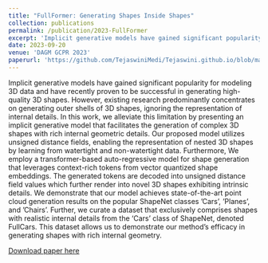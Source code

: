 ```yaml
---
title: "FullFormer: Generating Shapes Inside Shapes"
collection: publications
permalink: /publication/2023-FullFormer
excerpt: 'Implicit generative models have gained significant popularity for modeling 3D data and have recently proven to be successful in generating high-quality 3D shapes. However, existing research predominantly concentrates on generating outer shells of 3D shapes, ignoring the representation of internal details. In this work, we alleviate this limitation by presenting an implicit generative model that facilitates the generation of complex 3D shapes with rich internal geometric details. Our proposed model utilizes unsigned distance fields, enabling the representation of nested 3D shapes by learning from watertight and non-watertight data. Furthermore, We employ a transformer-based auto-regressive model for shape generation that leverages context-rich tokens from vector quantized shape embeddings. The generated tokens are decoded into unsigned distance field values which further render into novel 3D shapes exhibiting intrinsic details. We demonstrate that our model achieves state-of-the-art point cloud generation results on the popular ShapeNet classes ’Cars’, ’Planes’, and ’Chairs’. Further, we curate a dataset that exclusively comprises shapes with realistic internal details from the ‘Cars’ class of ShapeNet, denoted FullCars. This dataset allows us to demonstrate our method’s efficacy in generating shapes with rich internal geometry.'
date: 2023-09-20
venue: 'DAGM GCPR 2023'
paperurl: 'https://github.com/TejaswiniMedi/Tejaswini.github.io/blob/master/files/GCPR_FASTTRACK_111.pdf'
---
```

Implicit generative models have gained significant popularity for modeling 3D data and have recently proven to be successful in generating high-quality 3D shapes. However, existing research predominantly concentrates on generating outer shells of 3D shapes, ignoring the representation of internal details. In this work, we alleviate this limitation by presenting an implicit generative model that facilitates the generation of complex 3D shapes with rich internal geometric details. Our proposed model utilizes unsigned distance fields, enabling the representation of nested 3D shapes by learning from watertight and non-watertight data. Furthermore, We employ a transformer-based auto-regressive model for shape generation that leverages context-rich tokens from vector quantized shape embeddings. The generated tokens are decoded into unsigned distance field values which further render into novel 3D shapes exhibiting intrinsic details. We demonstrate that our model achieves state-of-the-art point cloud generation results on the popular ShapeNet classes ’Cars’, ’Planes’, and ’Chairs’. Further, we curate a dataset that exclusively comprises shapes with realistic internal details from the ‘Cars’ class of ShapeNet, denoted FullCars. This dataset allows us to demonstrate our method’s efficacy in generating shapes with rich internal geometry.

[Download paper here](https://github.com/TejaswiniMedi/Tejaswini.github.io/blob/master/files/GCPR_FASTTRACK_111.pdf)
